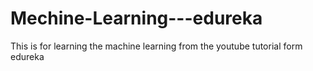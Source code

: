 # Mechine-Learning---edureka
 This is for learning the machine learning from the youtube tutorial form edureka
